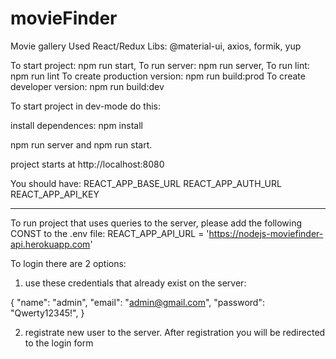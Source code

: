 # movieFinder

Movie gallery
Used React/Redux
Libs: @material-ui, axios, formik, yup

To start project: npm run start,
To run server: npm run server,
To run lint: npm run lint
To create production version: npm run build:prod
To create developer version: npm run build:dev

To start project in dev-mode do this:

install dependences:
npm install

npm run server and npm run start.

project starts at http://localhost:8080

You should have:
REACT_APP_BASE_URL
REACT_APP_AUTH_URL
REACT_APP_API_KEY

---

To run project that uses queries to the server, please add the following CONST to the .env file:
REACT_APP_API_URL = 'https://nodejs-moviefinder-api.herokuapp.com'

To login there are 2 options:

1. use these credentials that already exist on the server:

{
"name": "admin",
"email": "admin@gmail.com",
"password": "Qwerty12345!",
}

2. registrate new user to the server. After registration you will be redirected to the login form
